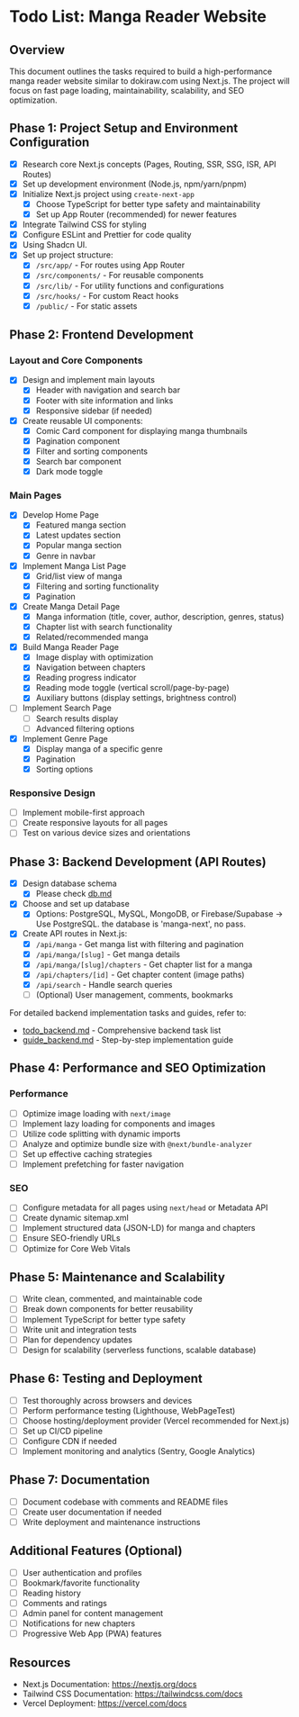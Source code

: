 # Todo List: Manga Reader Website

## Overview
This document outlines the tasks required to build a high-performance manga reader website similar to dokiraw.com using Next.js. The project will focus on fast page loading, maintainability, scalability, and SEO optimization.

## Phase 1: Project Setup and Environment Configuration
- [x] Research core Next.js concepts (Pages, Routing, SSR, SSG, ISR, API Routes)
- [x] Set up development environment (Node.js, npm/yarn/pnpm)
- [x] Initialize Next.js project using `create-next-app`
  - [x] Choose TypeScript for better type safety and maintainability
  - [x] Set up App Router (recommended) for newer features
- [x] Integrate Tailwind CSS for styling
- [x] Configure ESLint and Prettier for code quality
- [x] Using Shadcn UI.
- [x] Set up project structure:
  - [x] `/src/app/` - For routes using App Router
  - [x] `/src/components/` - For reusable components
  - [x] `/src/lib/` - For utility functions and configurations
  - [x] `/src/hooks/` - For custom React hooks
  - [x] `/public/` - For static assets

## Phase 2: Frontend Development
### Layout and Core Components
- [x] Design and implement main layouts
  - [x] Header with navigation and search bar
  - [x] Footer with site information and links
  - [x] Responsive sidebar (if needed)
- [x] Create reusable UI components:
  - [x] Comic Card component for displaying manga thumbnails
  - [x] Pagination component
  - [x] Filter and sorting components
  - [x] Search bar component
  - [x] Dark mode toggle

### Main Pages
- [x] Develop Home Page
  - [x] Featured manga section
  - [x] Latest updates section
  - [x] Popular manga section
  - [x] Genre in navbar
- [x] Implement Manga List Page
  - [x] Grid/list view of manga
  - [x] Filtering and sorting functionality
  - [x] Pagination
- [x] Create Manga Detail Page
  - [x] Manga information (title, cover, author, description, genres, status)
  - [x] Chapter list with search functionality
  - [x] Related/recommended manga
- [x] Build Manga Reader Page
  - [x] Image display with optimization
  - [x] Navigation between chapters
  - [x] Reading progress indicator
  - [x] Reading mode toggle (vertical scroll/page-by-page)
  - [x] Auxiliary buttons (display settings, brightness control)
- [ ] Implement Search Page
  - [ ] Search results display
  - [ ] Advanced filtering options
- [x] Implement Genre Page
  - [x] Display manga of a specific genre
  - [x] Pagination
  - [x] Sorting options

### Responsive Design
- [ ] Implement mobile-first approach
- [ ] Create responsive layouts for all pages
- [ ] Test on various device sizes and orientations

## Phase 3: Backend Development (API Routes)
- [x] Design database schema
  - [x] Please check [db.md](db.md)
- [x] Choose and set up database
  - [x] Options: PostgreSQL, MySQL, MongoDB, or Firebase/Supabase -> Use PostgreSQL. the database is 'manga-next', no pass.
- [x] Create API routes in Next.js:
  - [x] `/api/manga` - Get manga list with filtering and pagination
  - [x] `/api/manga/[slug]` - Get manga details
  - [x] `/api/manga/[slug]/chapters` - Get chapter list for a manga
  - [x] `/api/chapters/[id]` - Get chapter content (image paths)
  - [x] `/api/search` - Handle search queries
  - [ ] (Optional) User management, comments, bookmarks

For detailed backend implementation tasks and guides, refer to:
- [todo_backend.md](todo_backend.md) - Comprehensive backend task list
- [guide_backend.md](guide_backend.md) - Step-by-step implementation guide

## Phase 4: Performance and SEO Optimization
### Performance
- [ ] Optimize image loading with `next/image`
- [ ] Implement lazy loading for components and images
- [ ] Utilize code splitting with dynamic imports
- [ ] Analyze and optimize bundle size with `@next/bundle-analyzer`
- [ ] Set up effective caching strategies
- [ ] Implement prefetching for faster navigation

### SEO
- [ ] Configure metadata for all pages using `next/head` or Metadata API
- [ ] Create dynamic sitemap.xml
- [ ] Implement structured data (JSON-LD) for manga and chapters
- [ ] Ensure SEO-friendly URLs
- [ ] Optimize for Core Web Vitals

## Phase 5: Maintenance and Scalability
- [ ] Write clean, commented, and maintainable code
- [ ] Break down components for better reusability
- [ ] Implement TypeScript for better type safety
- [ ] Write unit and integration tests
- [ ] Plan for dependency updates
- [ ] Design for scalability (serverless functions, scalable database)

## Phase 6: Testing and Deployment
- [ ] Test thoroughly across browsers and devices
- [ ] Perform performance testing (Lighthouse, WebPageTest)
- [ ] Choose hosting/deployment provider (Vercel recommended for Next.js)
- [ ] Set up CI/CD pipeline
- [ ] Configure CDN if needed
- [ ] Implement monitoring and analytics (Sentry, Google Analytics)

## Phase 7: Documentation
- [ ] Document codebase with comments and README files
- [ ] Create user documentation if needed
- [ ] Write deployment and maintenance instructions

## Additional Features (Optional)
- [ ] User authentication and profiles
- [ ] Bookmark/favorite functionality
- [ ] Reading history
- [ ] Comments and ratings
- [ ] Admin panel for content management
- [ ] Notifications for new chapters
- [ ] Progressive Web App (PWA) features

## Resources
- Next.js Documentation: https://nextjs.org/docs
- Tailwind CSS Documentation: https://tailwindcss.com/docs
- Vercel Deployment: https://vercel.com/docs

